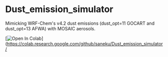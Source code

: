 # Dust_emission_simulator
Mimicking WRF-Chem's v4.2 dust emissions (dust_opt=11 GOCART and dust_opt=13 AFWA) with MOSAIC aerosols.

[![Open In Colab](https://colab.research.google.com/assets/colab-badge.svg)](https://colab.research.google.com/github/saneku/Dust_emission_simulator/